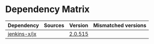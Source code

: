 # Dependency Matrix

Dependency | Sources | Version | Mismatched versions
---------- | ------- | ------- | -------------------
[jenkins-x/jx](https://github.com/jenkins-x/jx.git) |  | [2.0.515](https://github.com/jenkins-x/jx/releases/tag/v2.0.515) | 
